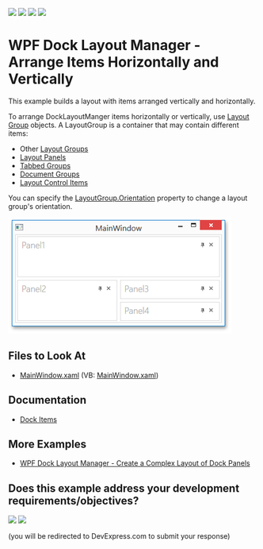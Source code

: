 <!-- default badges list -->
![](https://img.shields.io/endpoint?url=https://codecentral.devexpress.com/api/v1/VersionRange/128642942/15.1.3%2B)
[![](https://img.shields.io/badge/Open_in_DevExpress_Support_Center-FF7200?style=flat-square&logo=DevExpress&logoColor=white)](https://supportcenter.devexpress.com/ticket/details/T326786)
[![](https://img.shields.io/badge/📖_How_to_use_DevExpress_Examples-e9f6fc?style=flat-square)](https://docs.devexpress.com/GeneralInformation/403183)
[![](https://img.shields.io/badge/💬_Leave_Feedback-feecdd?style=flat-square)](#does-this-example-address-your-development-requirementsobjectives)
<!-- default badges end -->

# WPF Dock Layout Manager - Arrange Items Horizontally and Vertically 

This example builds a layout with items arranged vertically and horizontally.

To arrange DockLayoutManger items horizontally or vertically, use [Layout Group](https://docs.devexpress.com/WPF/DevExpress.Xpf.Docking.LayoutGroup) objects. A LayoutGroup is a container that may contain different items:  

- Other [Layout Groups](https://docs.devexpress.com/WPF/DevExpress.Xpf.Docking.LayoutGroup)
- [Layout Panels](https://docs.devexpress.com/WPF/DevExpress.Xpf.Docking.LayoutPanel)
- [Tabbed Groups](https://docs.devexpress.com/WPF/DevExpress.Xpf.Docking.TabbedGroup)
- [Document Groups](https://docs.devexpress.com/WPF/DevExpress.Xpf.Docking.DocumentGroup)
- [Layout Control Items](https://docs.devexpress.com/WPF/DevExpress.Xpf.Docking.LayoutControlItem)
  
You can specify the [LayoutGroup.Orientation](https://docs.devexpress.com/WPF/DevExpress.Xpf.Docking.LayoutGroup.Orientation) property to change a layout group's orientation. 

![](https://raw.githubusercontent.com/DevExpress-Examples/how-to-arrange-items-horizontally-and-vertically-t326786/15.1.3+/media/852b4882-a7b9-11e5-80bf-00155d62480c.png)

## Files to Look At

* [MainWindow.xaml](./CS/MainWindow.xaml) (VB: [MainWindow.xaml](./VB/MainWindow.xaml))

## Documentation

- [Dock Items](https://docs.devexpress.com/WPF/7209/controls-and-libraries/layout-management/dock-windows/dock-items)

## More Examples

- [WPF Dock Layout Manager - Create a Complex Layout of Dock Panels](https://github.com/DevExpress-Examples/wpf-docklayoutmanager-create-a-complex-dock-ui)
<!-- feedback -->
## Does this example address your development requirements/objectives?

[<img src="https://www.devexpress.com/support/examples/i/yes-button.svg"/>](https://www.devexpress.com/support/examples/survey.xml?utm_source=github&utm_campaign=wpf-dock-layout-manager-arrange-items-horizontally-and-vertically&~~~was_helpful=yes) [<img src="https://www.devexpress.com/support/examples/i/no-button.svg"/>](https://www.devexpress.com/support/examples/survey.xml?utm_source=github&utm_campaign=wpf-dock-layout-manager-arrange-items-horizontally-and-vertically&~~~was_helpful=no)

(you will be redirected to DevExpress.com to submit your response)
<!-- feedback end -->
